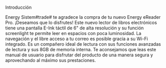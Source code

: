 Introducción

Energy Sistem#trade# te agradece la compra de tu nuevo Energy eReader Pro. ¡Deseamos que lo disfrutes! Este nuevo lector de libros electrónicos tiene una pantalla E-Ink táctil de 6" de alta resolución y su función screenlight te permite leer en espacios con poca luminosidad. La navegación y el libre acceso a tu correo es posible gracia a su Wi-Fi integrado. Es un compañero ideal de lectura con sus funciones avanzadas de lectura y sus 8GB de memoria interna. Te aconsejamos que leas este manual de usuario para disfrutar del producto de una manera segura y aprovechando al máximo sus prestaciones. 
